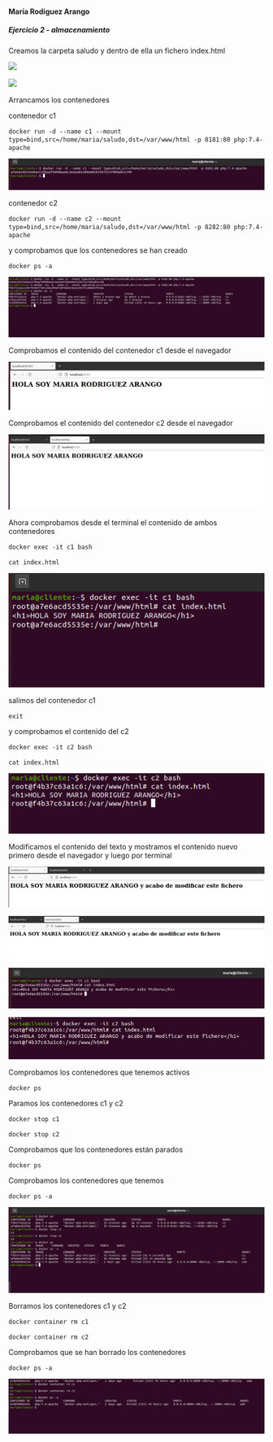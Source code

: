 

#### María Rodiguez Arango

##### Ejercicio 2 - almacenamiento



Creamos la carpeta saludo y dentro de ella un fichero index.html

![](/ejercicio2.assets/14.PNG)



![](/ejercicio2.assets/15.PNG)



Arrancamos los contenedores

contenedor c1

```
docker run -d --name c1 --mount type=bind,src=/home/maria/saludo,dst=/var/www/html -p 8181:80 php:7.4-apache
```

![](ejercicio2.assets/1.PNG)

contenedor c2

```
docker run -d --name c2 --mount type=bind,src=/home/maria/saludo,dst=/var/www/html -p 8282:80 php:7.4-apache
```

y comprobamos que los contenedores se han creado

```
docker ps -a
```

![](ejercicio2.assets/3.PNG)



Comprobamos el contenido del contenedor c1 desde el navegador

![](ejercicio2.assets/2-16485760854771.PNG)



Comprobamos el contenido del contenedor c2 desde el navegador

![](ejercicio2.assets/4.PNG)



Ahora comprobamos desde  el terminal el contenido de ambos contenedores



```
docker exec -it c1 bash
```

```
cat index.html
```

![](ejercicio2.assets/9.PNG)

salimos del contenedor c1

```
exit
```

y comprobamos el contenido del c2

```
docker exec -it c2 bash
```

```
cat index.html
```

![](ejercicio2.assets/10.PNG)

Modificamos el contenido del texto y mostramos el contenido nuevo primero desde el navegador y luego por terminal



![](ejercicio2.assets/7.PNG)



![](ejercicio2.assets/8.PNG)

![](ejercicio2.assets/5.PNG)



![](ejercicio2.assets/6.PNG)



Comprobamos los contenedores que tenemos activos

```
docker ps
```

Paramos los contenedores c1 y c2

```
docker stop c1
```

```
docker stop c2
```

Comprobamos que los contenedores están parados

```
docker ps
```

Comprobamos los contenedores que tenemos

```
docker ps -a
```

![](ejercicio2.assets/12.PNG)

Borramos los contenedores c1 y c2 

```
docker container rm c1
```

```
docker container rm c2
```

Comprobamos que se han borrado los contenedores

```
docker ps -a
```

![](ejercicio2.assets/13.PNG)
